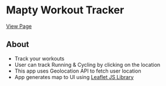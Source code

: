 # Mapty Workout Tracker

[View Page](https://amrdesai.github.io/mapty-workout-tracker/)

## About
- Track your workouts
- User can track Running & Cycling by clicking on the location 
- This app uses Geolocation API to fetch user location
- App generates map to UI using [Leaflet JS Library](https://leafletjs.com/)
